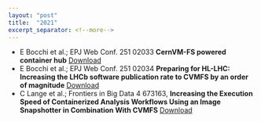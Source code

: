 ```yaml
---
layout: "post"
title:  "2021"
excerpt_separator: <!--more-->
---
```


- E Bocchi et al.; EPJ Web Conf. 251 02033 **CernVM-FS powered container hub** [Download](https://www.epj-conferences.org/articles/epjconf/abs/2021/05/epjconf_chep2021_02033/epjconf_chep2021_02033.html)
- E Bocchi et al.; EPJ Web Conf. 251 02034 **Preparing for HL-LHC: Increasing the LHCb software publication rate to CVMFS by an order of magnitude** [Download](https://www.epj-conferences.org/articles/epjconf/abs/2021/05/epjconf_chep2021_02034/epjconf_chep2021_02034.html)
- C Lange et al.; Frontiers in Big Data 4 673163, **Increasing the Execution Speed of Containerized Analysis Workflows Using an Image Snapshotter in Combination With CVMFS** [Download](https://www.frontiersin.org/articles/10.3389/fdata.2021.673163/full)

<!--more-->
